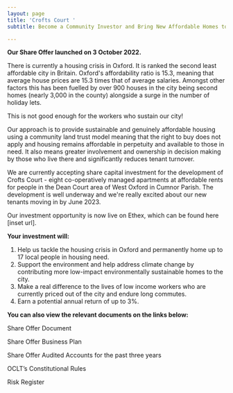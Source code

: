 ```yaml
---
layout: page
title: 'Crofts Court '
subtitle: Become a Community Investor and Bring New Affordable Homes to Oxford!

---
```

**Our Share Offer launched on 3 October 2022.**

There is currently a housing crisis in Oxford. It is ranked the second least affordable city in Britain. Oxford's affordability ratio is 15.3, meaning that average house prices are 15.3 times that of average salaries. Amongst other factors this has been fuelled by over 900 houses in the city being second homes (nearly 3,000 in the county) alongside a surge in the number of holiday lets.

This is not good enough for the workers who sustain our city!

Our approach is to provide sustainable and genuinely affordable housing using a community land trust model meaning that the right to buy does not apply and housing remains affordable in perpetuity and available to those in need. It also means greater involvement and ownership in decision making by those who live there and significantly reduces tenant turnover.

We are currently accepting share capital investment for the development of Crofts Court - eight co-operatively managed apartments at affordable rents for people in the Dean Court area of West Oxford in Cumnor Parish. The development is well underway and we're really excited about our new tenants moving in by June 2023.

Our investment opportunity is now live on Ethex, which can be found here \[inset url\].

**Your investment will:**

1. Help us tackle the housing crisis in Oxford and permanently home up to 17 local people in housing need.
2. Support the environment and help address climate change by contributing more low-impact environmentally sustainable homes to the city.
3. Make a real difference to the lives of low income workers who are currently priced out of the city and endure long commutes.
4. Earn a potential annual return of up to 3%.

**You can also view the relevant documents on the links below:**

Share Offer Document

Share Offer Business Plan

Share Offer Audited Accounts for the past three years

OCLT’s Constitutional Rules

Risk Register